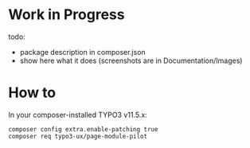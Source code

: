# Work in Progress

todo:
* package description in composer.json
* show here what it does (screenshots are in Documentation/Images)

# How to

In your composer-installed TYPO3 v11.5.x:

```shell
composer config extra.enable-patching true
composer req typo3-ux/page-module-pilot
```
